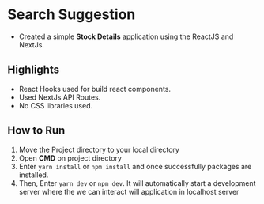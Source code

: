 # Search Suggestion

- Created a simple **Stock Details** application using the ReactJS and NextJs.

## Highlights

- React Hooks used for build react components.
- Used NextJs API Routes.
- No CSS libraries used.

## How to Run

1. Move the Project directory to your local directory
2. Open **CMD** on project directory
3. Enter `yarn install` or `npm install` and once successfully packages are installed.
4. Then, Enter `yarn dev` or `npm dev`. It will automatically start a development server where the we can interact will application in localhost server
